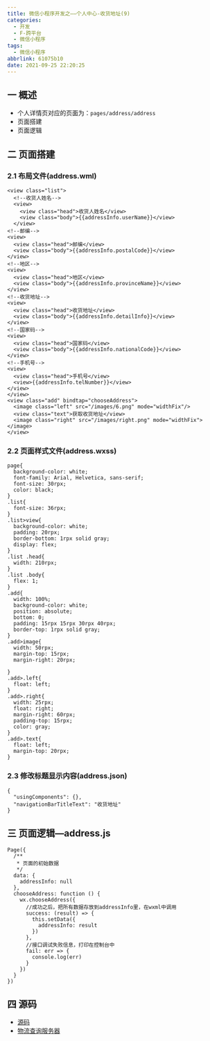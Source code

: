 ```yaml
---
title: 微信小程序开发之——个人中心-收货地址(9)
categories:
  - 开发
  - F-跨平台
  - 微信小程序
tags:
  - 微信小程序
abbrlink: 61075b10
date: 2021-09-25 22:20:25
---
```

## 一 概述

* 个人详情页对应的页面为：`pages/address/address`
* 页面搭建
* 页面逻辑

<!--more-->

## 二 页面搭建

### 2.1 布局文件(address.wml)

```
<view class="list">
  <!--收货人姓名-->
  <view>
    <view class="head">收货人姓名</view>
    <view class="body">{{addressInfo.userName}}</view>
  </view>
<!--邮编-->
<view>
  <view class="head">邮编</view>
  <view class="body">{{addressInfo.postalCode}}</view>
</view>
<!--地区-->
<view>
  <view class="head">地区</view>
  <view class="body">{{addressInfo.provinceName}}</view>
</view>
<!--收货地址-->
<view>
  <view class="head">收货地址</view>
  <view class="body">{{addressInfo.detailInfo}}</view>
</view>
<!--国家码-->
<view>
  <view class="head">国家码</view>
  <view class="body">{{addressInfo.nationalCode}}</view>
</view>
<!--手机号-->
<view>
  <view class="head">手机号</view>
  <view>{{addressInfo.telNumber}}</view>
</view>
</view>
<view class="add" bindtap="chooseAddress">
  <image class="left" src="/images/6.png" mode="widthFix"/>
  <view class="text">获取收货地址</view>
  <image class="right" src="/images/right.png" mode="widthFix"></image>
</view>
```

### 2.2 页面样式文件(address.wxss)

```
page{
  background-color: white;
  font-family: Arial, Helvetica, sans-serif;
  font-size: 30rpx;
  color: black;
}
.list{
  font-size: 36rpx;
}
.list>view{
  background-color: white;
  padding: 20rpx;
  border-bottom: 1rpx solid gray;
  display: flex;
}
.list .head{
  width: 210rpx;
}
.list .body{
  flex: 1;
}
.add{
  width: 100%;
  background-color: white;
  position: absolute;
  bottom: 0;
  padding: 15rpx 15rpx 30rpx 40rpx;
  border-top: 1rpx solid gray;
}
.add>image{
  width: 50rpx;
  margin-top: 15rpx;
  margin-right: 20rpx;
  
}
.add>.left{
  float: left;
}
.add>.right{
  width: 25rpx;
  float: right;
  margin-right: 60rpx;
  padding-top: 15rpx;
  color: gray;
}
.add>.text{
  float: left;
  margin-top: 20rpx;
}
```

### 2.3 修改标题显示内容(address.json)

```
{
  "usingComponents": {},
  "navigationBarTitleText": "收货地址"
}
```

## 三 页面逻辑—address.js

```
Page({
  /**
   * 页面的初始数据
   */
  data: {
    addressInfo: null
  },
  chooseAddress: function () {
    wx.chooseAddress({
      //成功之后，把所有数据存放到addressInfo里，在wxml中调用
      success: (result) => {
        this.setData({
          addressInfo: result
        })
      },
      //接口调试失败信息，打印在控制台中
      fail: err => {
        console.log(err)
      }
    })
  }
})
```

## 四 源码

* [源码](https://download.csdn.net/download/Calvin_zhou/24419372)
* [物流查询服务器](https://download.csdn.net/download/Calvin_zhou/24686269)